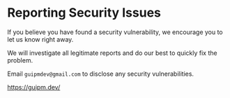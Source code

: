 # Reporting Security Issues

If you believe you have found a security vulnerability, we encourage you to let us know right away.

We will investigate all legitimate reports and do our best to quickly fix the problem.

Email `guipmdev@gmail.com` to disclose any security vulnerabilities.

https://guipm.dev/
